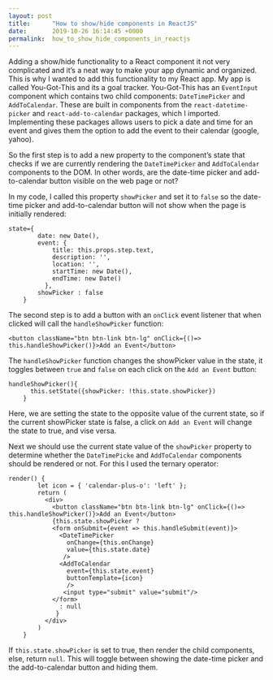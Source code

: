 ```yaml
---
layout: post
title:      "How to show/hide components in ReactJS"
date:       2019-10-26 16:14:45 +0000
permalink:  how_to_show_hide_components_in_reactjs
---
```


Adding a show/hide functionality to a React component it not very complicated and it’s a neat  way to make your app dynamic and organized.
This is why I wanted to add this functionality to my React app.
My app is called You-Got-This and its a goal tracker. 
You-Got-This has an `EventInput` component which contains two child components:  `DateTimePicker` and `AddToCalendar`. These are built in components from the `react-datetime-picker` and `react-add-to-calendar` packages, which I imported. Implementing these packages allows users to pick a date and time for an event and gives them the option to add the event to their calendar (google, yahoo).

So the first step is to add a new property to the component’s state that checks if we are currently rendering the `DateTimePicker` and `AddToCalendar` components to the DOM. In other words, are the date-time picker and add-to-calendar button visible on the web page or not? 

In my code, I called this property `showPicker` and set it to `false` so the date-time picker and add-to-calendar button will not show when the page is initially rendered:

```
state={
        date: new Date(),
        event: {
            title: this.props.step.text,
            description: '',
            location: '',
            startTime: new Date(),
            endTime: new Date()
          },
        showPicker : false
    }
```

The second step is to add a button with an `onClick` event listener that when clicked will call the `handleShowPicker` function:


```
<button className="btn btn-link btn-lg" onClick={()=> this.handleShowPicker()}>Add an Event</button>
```

The `handleShowPicker` function changes the showPicker value in the state, it toggles between `true` and `false` on each click on the  `Add an Event` button:

```
handleShowPicker(){
      this.setState({showPicker: !this.state.showPicker})
    }
```

Here, we are setting the state to the opposite value of the current state, so if the current showPicker state is false, a click on `Add an Event` will change the state to true, and vise versa. 

Next we should use the current state value of the `showPicker` property to determine whether the `DateTimePicke` and `AddToCalendar` components should be rendered or not. For this I used the ternary operator: 

```
render() {
        let icon = { 'calendar-plus-o': 'left' };
        return (
          <div>
            <button className="btn btn-link btn-lg" onClick={()=> this.handleShowPicker()}>Add an Event</button>
            {this.state.showPicker ? 
            <form onSubmit={event => this.handleSubmit(event)}>
              <DateTimePicker
                onChange={this.onChange}
                value={this.state.date}
               />
              <AddToCalendar 
                event={this.state.event}
                buttonTemplate={icon}
                />
               <input type="submit" value="submit"/>
            </form>
              : null
             }
          </div>
        )
    }
```
If `this.state.showPicker` is set to true, then render the child components, else, return `null`.
This will toggle between showing the date-time picker and the add-to-calendar button and hiding them. 






